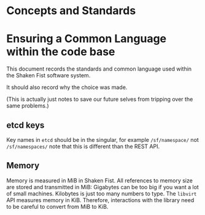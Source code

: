 Concepts and Standards
===
# Ensuring a Common Language within the code base

This document records the standards and common language used within the Shaken Fist software system.

It should also record why the choice was made.

(This is actually just notes to save our future selves from tripping over the same problems.)

## etcd keys

Key names in `etcd` should be in the singular, for example `/sf/namespace/` not `/sf/namespaces/` note that this is different than the REST API.

## Memory

Memory is measured in MiB in Shaken Fist. All references to memory size are stored and transmitted in MiB: Gigabytes can be too big if you want a lot of small machines. Kilobytes is just too many numbers to type. The ```libvirt``` API measures memory in KiB. Therefore, interactions with the library need to be careful to convert from MiB to KiB.
